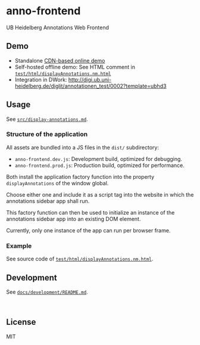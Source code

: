 ﻿
<!--#echo json="package.json" key="name" underline="=" -->
anno-frontend
=============
<!--/#echo -->

<!--#echo json="package.json" key="description" -->
UB Heidelberg Annotations Web Frontend
<!--/#echo -->



Demo
----

* Standalone [CDN-based online demo](test/html/displayAnnotations.dev.html)
* Self-hosted offline demo: See HTML comment in
  [`test/html/displayAnnotations.nm.html`](test/html/displayAnnotations.nm.html)
* Integration in DWork: http://digi.ub.uni-heidelberg.de/diglit/annotationen_test/0002?template=ubhd3



## Usage

See [`src/display-annotations.md`](src/display-annotations.md).



### Structure of the application

All assets are bundled into a JS files in the `dist/` subdirectory:

* `anno-frontend.dev.js`: Development build, optimized for debugging.
* `anno-frontend.prod.js`: Production build, optimized for performance.

Both install the application factory function into the property
`displayAnnotations`
of the window global.

Choose either one and include it as a script tag into the website in which
the annotations sidebar app shall run.

This factory function can then be used to initialize an instance of the
annotations sidebar app into an existing DOM element.

Currently, only one instance of the app can run per browser frame.


### Example

See source code of
[`test/html/displayAnnotations.nm.html`](test/html/displayAnnotations.nm.html).



## Development

See [`docs/development/README.md`](docs/development/README.md).



&nbsp;


License
-------
<!--#echo json="package.json" key=".license" -->
MIT
<!--/#echo -->
